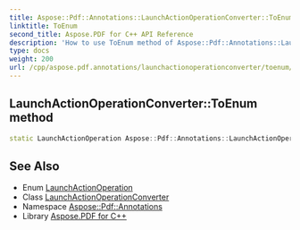 ```yaml
---
title: Aspose::Pdf::Annotations::LaunchActionOperationConverter::ToEnum method
linktitle: ToEnum
second_title: Aspose.PDF for C++ API Reference
description: 'How to use ToEnum method of Aspose::Pdf::Annotations::LaunchActionOperationConverter class in C++.'
type: docs
weight: 200
url: /cpp/aspose.pdf.annotations/launchactionoperationconverter/toenum/
---
```

## LaunchActionOperationConverter::ToEnum method




```cpp
static LaunchActionOperation Aspose::Pdf::Annotations::LaunchActionOperationConverter::ToEnum(System::String value)
```

## See Also

* Enum [LaunchActionOperation](../../launchactionoperation/)
* Class [LaunchActionOperationConverter](../)
* Namespace [Aspose::Pdf::Annotations](../../)
* Library [Aspose.PDF for C++](../../../)
